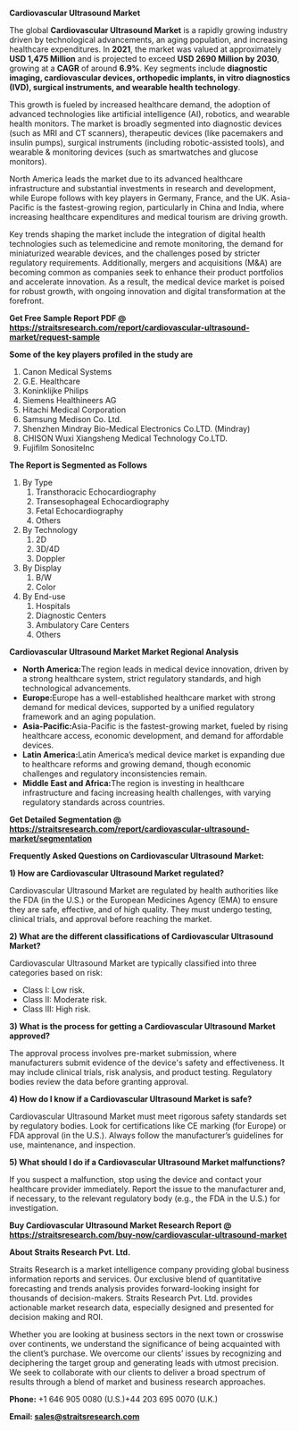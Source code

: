 <p><strong>Cardiovascular Ultrasound Market</strong></p>
<p>The global <strong>Cardiovascular Ultrasound Market</strong> is a rapidly growing industry driven by technological advancements, an aging population, and increasing healthcare expenditures. In <strong>2021</strong>, the market was valued at approximately <strong>USD 1,475 Million</strong> and is projected to exceed <strong>USD 2690 Million</strong><strong> by 2030</strong>, growing at a <strong>CAGR</strong> of around <strong>6.9</strong><strong>%</strong>. Key segments include <strong>diagnostic imaging, cardiovascular devices, orthopedic implants, in vitro diagnostics (IVD), surgical instruments, and wearable health technology</strong>.</p>
<p>This growth is fueled by increased healthcare demand, the adoption of advanced technologies like artificial intelligence (AI), robotics, and wearable health monitors. The market is broadly segmented into diagnostic devices (such as MRI and CT scanners), therapeutic devices (like pacemakers and insulin pumps), surgical instruments (including robotic-assisted tools), and wearable &amp; monitoring devices (such as smartwatches and glucose monitors).</p>
<p>North America leads the market due to its advanced healthcare infrastructure and substantial investments in research and development, while Europe follows with key players in Germany, France, and the UK. Asia-Pacific is the fastest-growing region, particularly in China and India, where increasing healthcare expenditures and medical tourism are driving growth.</p>
<p>Key trends shaping the market include the integration of digital health technologies such as telemedicine and remote monitoring, the demand for miniaturized wearable devices, and the challenges posed by stricter regulatory requirements. Additionally, mergers and acquisitions (M&amp;A) are becoming common as companies seek to enhance their product portfolios and accelerate innovation. As a result, the medical device market is poised for robust growth, with ongoing innovation and digital transformation at the forefront.</p>
<p><strong>Get Free Sample Report PDF @ <a href=https://straitsresearch.com/report/cardiovascular-ultrasound-market/request-sample>https://straitsresearch.com/report/cardiovascular-ultrasound-market/request-sample</a></strong></p>
<div>
<div><strong>Some of the key players profiled in the study are</strong></div>
</div>
<p><ol>
<li>Canon Medical Systems</li>
<li>G.E. Healthcare</li>
<li>Koninklijke Philips</li>
<li>Siemens Healthineers AG</li>
<li>Hitachi Medical Corporation</li>
<li>Samsung Medison Co. Ltd.</li>
<li>Shenzhen Mindray Bio-Medical Electronics Co.LTD. (Mindray)</li>
<li>CHISON Wuxi Xiangsheng Medical Technology Co.LTD.</li>
<li>Fujifilm SonositeInc</li>
</ol></p>
<p><strong>The Report is Segmented as Follows</strong></p>
<p><ol>
<li>By Type
<ol>
<li>Transthoracic Echocardiography</li>
<li>Transesophageal Echocardiography</li>
<li>Fetal Echocardiography</li>
<li>Others</li>
</ol>
</li>
<li>By Technology
<ol>
<li>2D</li>
<li>3D/4D</li>
<li>Doppler</li>
</ol>
</li>
<li>By Display
<ol>
<li>B/W</li>
<li>Color</li>
</ol>
</li>
<li>By End-use
<ol>
<li>Hospitals</li>
<li>Diagnostic Centers</li>
<li>Ambulatory Care Centers</li>
<li>Others</li>
</ol>
</li>
</ol></p>
<p><strong>Cardiovascular Ultrasound Market Market Regional Analysis</strong></p>
<ul>
<li><strong>North America:</strong>The region leads in medical device innovation, driven by a strong healthcare system, strict regulatory standards, and high technological advancements.</li>
<li><strong>Europe:</strong>Europe has a well-established healthcare market with strong demand for medical devices, supported by a unified regulatory framework and an aging population.</li>
<li><strong>Asia-Pacific:</strong>Asia-Pacific is the fastest-growing market, fueled by rising healthcare access, economic development, and demand for affordable devices.</li>
<li><strong>Latin America:</strong>Latin America&rsquo;s medical device market is expanding due to healthcare reforms and growing demand, though economic challenges and regulatory inconsistencies remain.</li>
<li><strong>Middle East and Africa:</strong>The region is investing in healthcare infrastructure and facing increasing health challenges, with varying regulatory standards across countries.</li>
</ul>
<p><strong>Get Detailed Segmentation @ <a href=https://straitsresearch.com/report/cardiovascular-ultrasound-market/segmentation>https://straitsresearch.com/report/cardiovascular-ultrasound-market/segmentation</a></strong></p>
<p><strong>Frequently Asked Questions on Cardiovascular Ultrasound Market:</strong></p>
<p><strong>1) How are Cardiovascular Ultrasound Market regulated?</strong></p>
<p>Cardiovascular Ultrasound Market are regulated by health authorities like the FDA (in the U.S.) or the European Medicines Agency (EMA) to ensure they are safe, effective, and of high quality. They must undergo testing, clinical trials, and approval before reaching the market.</p>
<p><strong>2) What are the different classifications of Cardiovascular Ultrasound Market?</strong></p>
<p>Cardiovascular Ultrasound Market are typically classified into three categories based on risk:</p>
<ul>
<li>Class I: Low risk.</li>
<li>Class II: Moderate risk.</li>
<li>Class III: High risk.</li>
</ul>
<p><strong>3) What is the process for getting a Cardiovascular Ultrasound Market approved?</strong></p>
<p>The approval process involves pre-market submission, where manufacturers submit evidence of the device's safety and effectiveness. It may include clinical trials, risk analysis, and product testing. Regulatory bodies review the data before granting approval.</p>
<p><strong>4) How do I know if a Cardiovascular Ultrasound Market is safe?</strong></p>
<p>Cardiovascular Ultrasound Market must meet rigorous safety standards set by regulatory bodies. Look for certifications like CE marking (for Europe) or FDA approval (in the U.S.). Always follow the manufacturer&rsquo;s guidelines for use, maintenance, and inspection.</p>
<p><strong>5) What should I do if a Cardiovascular Ultrasound Market malfunctions?</strong></p>
<p>If you suspect a malfunction, stop using the device and contact your healthcare provider immediately. Report the issue to the manufacturer and, if necessary, to the relevant regulatory body (e.g., the FDA in the U.S.) for investigation.</p>
<p><strong>Buy Cardiovascular Ultrasound Market Research Report @ <a href=https://straitsresearch.com/buy-now/cardiovascular-ultrasound-market>https://straitsresearch.com/buy-now/cardiovascular-ultrasound-market</a></strong></p>
<p><strong>About Straits Research Pvt. Ltd.</strong></p>
<p>Straits Research is a market intelligence company providing global business information reports and services. Our exclusive blend of quantitative forecasting and trends analysis provides forward-looking insight for thousands of decision-makers. Straits Research Pvt. Ltd. provides actionable market research data, especially designed and presented for decision making and ROI.</p>
<p>Whether you are looking at business sectors in the next town or crosswise over continents, we understand the significance of being acquainted with the client&rsquo;s purchase. We overcome our clients&rsquo; issues by recognizing and deciphering the target group and generating leads with utmost precision. We seek to collaborate with our clients to deliver a broad spectrum of results through a blend of market and business research approaches.</p>
<p><strong><strong>Phone:</strong></strong> +1 646 905 0080 (U.S.)+44 203 695 0070 (U.K.)</p>
<p><strong><strong>Email: </strong></strong><a href=mailto:sales@straitsresearch.com><strong><u><strong>sales@straitsresearch.com</strong></u></strong></a></p>
